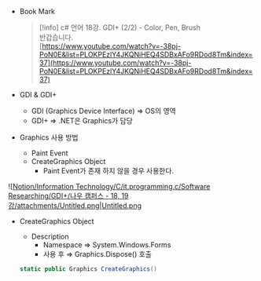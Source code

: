 - Book Mark
    
    > [!info] c# 언어 18강. GDI+ (2/2) - Color, Pen, Brush  
    > 반갑습니다.  
    > [https://www.youtube.com/watch?v=-38pj-PoN0E&list=PLOKPEzlY4JKQNiHEQ4SDBxAFo9RDod8Tm&index=37](https://www.youtube.com/watch?v=-38pj-PoN0E&list=PLOKPEzlY4JKQNiHEQ4SDBxAFo9RDod8Tm&index=37)  
    

- GDI & GDI+
    - GDI (Graphics Device Interface) ⇒ OS의 영역
    - GDI+ ⇒ .NET은 Graphics가 담당
- Graphics 사용 방법
    - Paint Event
    - CreateGraphics Object
        - Paint Event가 존재 하지 않을 경우 사용한다.

![[Notion/Information Technology/C/it.programming.c/Software Researching/GDI+/나우 캠퍼스 - 18, 19강/attachments/Untitled.png|Untitled.png](attachments/Untitled.png)

- CreateGraphics Object
    
    - Description
        - Namespace ⇒ System.Windows.Forms
        - 사용 후 ⇒ Graphics.Dispose() 호출
    
    ```C#
    static public Graphics CreateGraphics()
    ```